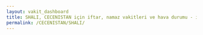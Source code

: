 ```yaml
---
layout: vakit_dashboard
title: SHALI, CECENISTAN için iftar, namaz vakitleri ve hava durumu - ilçe/eyalet seç
permalink: /CECENISTAN/SHALI/
---
```


<script type="text/javascript">
  var GLOBAL_COUNTRY = 'CECENISTAN';
  var GLOBAL_CITY = 'SHALI';
  var GLOBAL_STATE = '';
  var lat = 72;
  var lon = 21;
</script>
